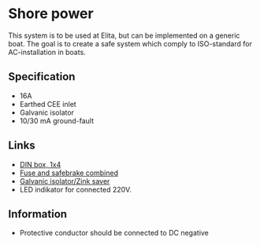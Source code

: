 # Shore power 
This system is to be used at Elita, but can be implemented on a generic boat. The goal is to create a safe system which comply to ISO-standard for AC-installation in boats. 
## Specification
- 16A 
- Earthed CEE inlet
- Galvanic isolator
- 10/30 mA ground-fault  

## Links
- [DIN box, 1x4](https://www.clasohlson.com/se/Normkapsling/p/32-5006)
- [Fuse and safebrake combined](https://www.clasohlson.com/se/Personskyddsautomat/p/36-3094)
- [Galvanic isolator/Zink saver](https://www.biltema.se/bat/elutrustning/installationsmaterial/galvanisk-isolator-zink-saver-2000024139)
- LED indikator for connected 220V. 

## Information
- Protective conductor should be connected to DC negative